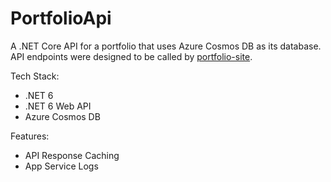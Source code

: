 # PortfolioApi

A .NET Core API for a portfolio that uses Azure Cosmos DB as its database. API endpoints were designed to be called by [portfolio-site](https://github.com/smael123/portfolio-site).

Tech Stack:

- .NET 6
- .NET 6 Web API
- Azure Cosmos DB

Features:

- API Response Caching
- App Service Logs